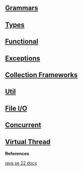 ## [Grammars](concepts/grammars)

## [Types](concepts/types)

## [Functional](concepts/functional)

## [Exceptions](concepts/exceptions.md)

## [Collection Frameworks](concepts/jcf)

## [Util](concepts/util)

## [File I/O](concepts/file%20i-o)

## [Concurrent](concepts/concurrent)

## [Virtual Thread](concepts/virtual%20thread)

**References**

[java se 22 docs](https://docs.oracle.com/javase/specs/jls/se22/html/index.html)